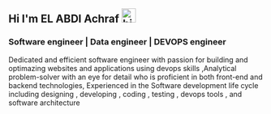 ## Hi I'm EL ABDI Achraf <img src="https://user-images.githubusercontent.com/1303154/88677602-1635ba80-d120-11ea-84d8-d263ba5fc3c0.gif" width="28px" height="28px" alt="hi">
### Software engineer | Data engineer | DEVOPS engineer

Dedicated and efficient software engineer with passion for building and optimazing websites and applications using devops skills ,Analytical problem-solver with an eye for detail who is proficient in both  front-end and backend technologies, Experienced in the Software development life cycle including designing , developing , coding , testing , devops tools , and software architecture



